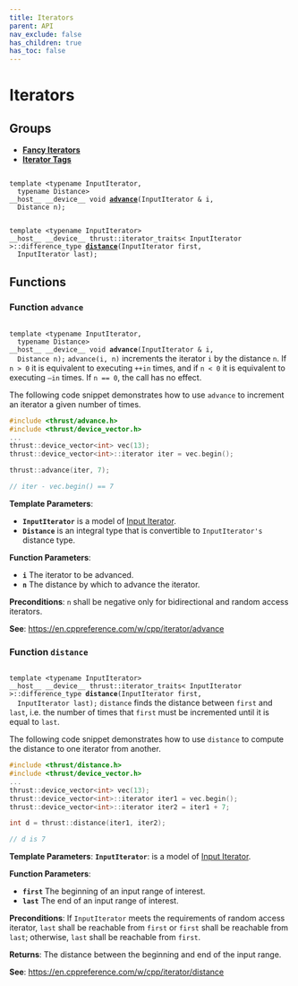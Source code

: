 ```yaml
---
title: Iterators
parent: API
nav_exclude: false
has_children: true
has_toc: false
---
```


# Iterators

## Groups

* **[Fancy Iterators](/thrust/api/groups/group__fancyiterator.html)**
* **[Iterator Tags](/thrust/api/groups/group__iterator__tags.html)**

<code class="doxybook">
<span>template &lt;typename InputIterator,</span>
<span>&nbsp;&nbsp;typename Distance&gt;</span>
<span>__host__ __device__ void </span><span><b><a href="/thrust/api/groups/group__iterators.html#function-advance">advance</a></b>(InputIterator & i,</span>
<span>&nbsp;&nbsp;Distance n);</span>
<br>
<span>template &lt;typename InputIterator&gt;</span>
<span>__host__ __device__ thrust::iterator_traits< InputIterator >::difference_type </span><span><b><a href="/thrust/api/groups/group__iterators.html#function-distance">distance</a></b>(InputIterator first,</span>
<span>&nbsp;&nbsp;InputIterator last);</span>
</code>

## Functions

<h3 id="function-advance">
Function <code>advance</code>
</h3>

<code class="doxybook">
<span>template &lt;typename InputIterator,</span>
<span>&nbsp;&nbsp;typename Distance&gt;</span>
<span>__host__ __device__ void </span><span><b>advance</b>(InputIterator & i,</span>
<span>&nbsp;&nbsp;Distance n);</span></code>
<code>advance(i, n)</code> increments the iterator <code>i</code> by the distance <code>n</code>. If <code>n &gt; 0</code> it is equivalent to executing <code>++i</code><code>n</code> times, and if <code>n &lt; 0</code> it is equivalent to executing <code>&ndash;i</code><code>n</code> times. If <code>n == 0</code>, the call has no effect.


The following code snippet demonstrates how to use <code>advance</code> to increment an iterator a given number of times.



```cpp
#include <thrust/advance.h>
#include <thrust/device_vector.h>
...
thrust::device_vector<int> vec(13);
thrust::device_vector<int>::iterator iter = vec.begin();

thrust::advance(iter, 7);

// iter - vec.begin() == 7
```

**Template Parameters**:
* **`InputIterator`** is a model of <a href="https://en.cppreference.com/w/cpp/iterator/input_iterator">Input Iterator</a>. 
* **`Distance`** is an integral type that is convertible to <code>InputIterator's</code> distance type.

**Function Parameters**:
* **`i`** The iterator to be advanced. 
* **`n`** The distance by which to advance the iterator.

**Preconditions**:
<code>n</code> shall be negative only for bidirectional and random access iterators.

**See**:
<a href="https://en.cppreference.com/w/cpp/iterator/advance">https://en.cppreference.com/w/cpp/iterator/advance</a>

<h3 id="function-distance">
Function <code>distance</code>
</h3>

<code class="doxybook">
<span>template &lt;typename InputIterator&gt;</span>
<span>__host__ __device__ thrust::iterator_traits< InputIterator >::difference_type </span><span><b>distance</b>(InputIterator first,</span>
<span>&nbsp;&nbsp;InputIterator last);</span></code>
<code>distance</code> finds the distance between <code>first</code> and <code>last</code>, i.e. the number of times that <code>first</code> must be incremented until it is equal to <code>last</code>.


The following code snippet demonstrates how to use <code>distance</code> to compute the distance to one iterator from another.



```cpp
#include <thrust/distance.h>
#include <thrust/device_vector.h>
...
thrust::device_vector<int> vec(13);
thrust::device_vector<int>::iterator iter1 = vec.begin();
thrust::device_vector<int>::iterator iter2 = iter1 + 7;

int d = thrust::distance(iter1, iter2);

// d is 7
```

**Template Parameters**:
**`InputIterator`**: is a model of <a href="https://en.cppreference.com/w/cpp/iterator/input_iterator">Input Iterator</a>.

**Function Parameters**:
* **`first`** The beginning of an input range of interest. 
* **`last`** The end of an input range of interest. 

**Preconditions**:
If <code>InputIterator</code> meets the requirements of random access iterator, <code>last</code> shall be reachable from <code>first</code> or <code>first</code> shall be reachable from <code>last</code>; otherwise, <code>last</code> shall be reachable from <code>first</code>.

**Returns**:
The distance between the beginning and end of the input range.

**See**:
<a href="https://en.cppreference.com/w/cpp/iterator/distance">https://en.cppreference.com/w/cpp/iterator/distance</a>


